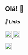 ## Olá! :wave:

##### :link: Links
<p>
<a href='https://linkedin.com/in/diegoraian' target='_blank'>
<img height='22' src='https://user-images.githubusercontent.com/56923620/192839693-2ae81578-174d-42c3-b006-9a0f501f5f07.png' />
</a>

<a href='https://www.instagram.com/diegofrr_' target='_blank'>
<img height='22' src='https://user-images.githubusercontent.com/56923620/192834358-91595598-cbcc-4afe-8cce-bee764c54535.png' />
</a>
</p>

<a target='_blank' href='https://diegofrr.github.io/portfolio' target='_blank'>
<img height='22' src='https://user-images.githubusercontent.com/56923620/192844976-1ceb7705-a941-4a23-974b-1356fe8ffde8.png' />
</a>
